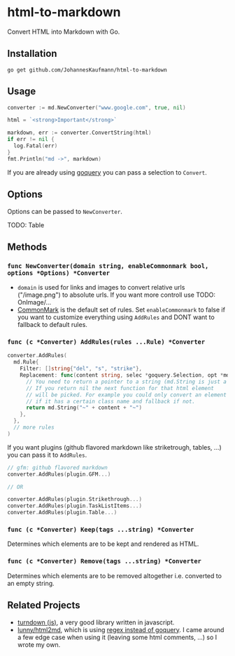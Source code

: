 # html-to-markdown
Convert HTML into Markdown with Go.


## Installation

```
go get github.com/JohannesKaufmann/html-to-markdown
```

## Usage

```go
converter := md.NewConverter("www.google.com", true, nil)

html = `<strong>Important</strong>`

markdown, err := converter.ConvertString(html)
if err != nil {
  log.Fatal(err)
}
fmt.Println("md ->", markdown)
```
If you are already using [goquery](https://github.com/PuerkitoBio/goquery) you can pass a selection to `Convert`.


## Options

Options can be passed to `NewConverter`.

TODO: Table


## Methods

### `func NewConverter(domain string, enableCommonmark bool, options *Options) *Converter`
- `domain` is used for links and images to convert relative urls ("/image.png") to absolute urls.
    If you want more controll use TODO: OnImage/...
- [CommonMark](http://commonmark.org/) is the default set of rules. Set `enableCommonmark` to false
    if you want to customize everything using `AddRules` and DONT want to fallback to default rules.


### `func (c *Converter) AddRules(rules ...Rule) *Converter`
```go
converter.AddRules(
  md.Rule{
    Filter: []string{"del", "s", "strike"},
    Replacement: func(content string, selec *goquery.Selection, opt *md.Options) *string {
      // You need to return a pointer to a string (md.String is just a helper function).
      // If you return nil the next function for that html element 
      // will be picked. For example you could only convert an element
      // if it has a certain class name and fallback if not.
      return md.String("~" + content + "~")
    },
  },
  // more rules
)
```

If you want plugins (github flavored markdown like striketrough, tables, ...) you can pass it to `AddRules`.
```go
// gfm: github flavored markdown
converter.AddRules(plugin.GFM...)

// OR

converter.AddRules(plugin.Strikethrough...)
converter.AddRules(plugin.TaskListItems...)
converter.AddRules(plugin.Table...)
```

### `func (c *Converter) Keep(tags ...string) *Converter`

Determines which elements are to be kept and rendered as HTML.

### `func (c *Converter) Remove(tags ...string) *Converter`

Determines which elements are to be removed altogether i.e. converted to an empty string. 

## Related Projects
- [turndown (js)](https://github.com/domchristie/turndown), a very good library written in javascript.
- [lunny/html2md](https://github.com/lunny/html2md), which is using [regex instead of goquery](https://stackoverflow.com/a/1732454). I came around a few edge case when using it (leaving some html comments, ...) so I wrote my own. 
